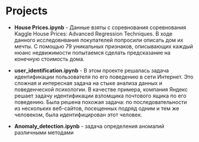 # Projects
* **House Prices.ipynb** - Данные взяты с соревнования соревнования Kaggle House Prices: Advanced Regression Techniques. В ходе данного исследовнвания покупателей попросили описать дом их мечты. С помощью 79 уникальных признаков, описывающих каждый нюанс недвижимости попытаемся сделать предсказание на конечную стоимость дома.

* **user_identification.ipynb** - В этом проекте решалась задача идентификации пользователя по его поведению в сети Интернет. Это сложная и интересная задача на стыке анализа данных и поведенческой психологии. В качестве примера, компания Яндекс решает задачу идентификации взломщика почтового ящика по его поведению. Была решена похожая задача: по последовательности из нескольких веб-сайтов, посещенных подряд одним и тем же человеком, была идентифицирован этот человек.

* **Anomaly_detection.ipynb** - задача определения аномалий различными методами
